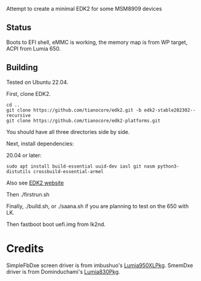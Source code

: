 Attempt to create a minimal EDK2 for some MSM8909 devices

## Status
Boots to EFI shell, eMMC is working, the memory map is from WP target, ACPI from Lumia 650.

## Building
Tested on Ubuntu 22.04.

First, clone EDK2.

```
cd ..
git clone https://github.com/tianocore/edk2.git -b edk2-stable202302--recursive
git clone https://github.com/tianocore/edk2-platforms.git
```

You should have all three directories side by side.

Next, install dependencies:

20.04 or later:

```
sudo apt install build-essential uuid-dev iasl git nasm python3-distutils crossbuild-essential-armel
```

Also see [EDK2 website](https://github.com/tianocore/tianocore.github.io/wiki/Using-EDK-II-with-Native-GCC#Install_required_software_from_apt)

Then ./firstrun.sh

Finally, ./build.sh, or ./saana.sh if you are planning to test on the 650 with LK.

Then fastboot boot uefi.img from lk2nd.

# Credits

SimpleFbDxe screen driver is from imbushuo's [Lumia950XLPkg](https://github.com/WOA-Project/Lumia950XLPkg).
SmemDxe driver is from Dominduchami's [Lumia830Pkg](https://github.com/Dominduchami/Lumia830Pkg).
